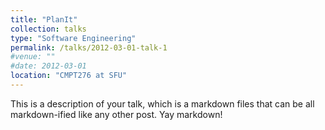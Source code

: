 ```yaml
---
title: "PlanIt"
collection: talks
type: "Software Engineering"
permalink: /talks/2012-03-01-talk-1
#venue: ""
#date: 2012-03-01
location: "CMPT276 at SFU"
---
```


This is a description of your talk, which is a markdown files that can be all markdown-ified like any other post. Yay markdown!
